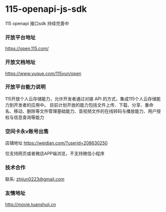 # 115-openapi-js-sdk

115 openapi 接口sdk 持续完善中

### 开放平台地址

https://open.115.com/

### 开放文档地址

https://www.yuque.com/115yun/open

### 开放平台能力说明

115开放个人云存储能力，允许开发者通过对接 API 的方式，集成115个人云存储能力到开发者的应用中。
目前计划开放的能力包括文件上传、下载、分享、重命名、移动、删除等文件管理基础能力、音视频文件的在线转码与播放能力、用户授权与信息查询等能力

### 空间卡永v账号出售

店铺地址 https://weidian.com/?userid=208630250

仅支持网页或者微店APP端浏览，不支持微信小程序

### 技术合作

联系: zhijun0223@gmail.com

### 友情地址

http://movie.tuanshuji.cn